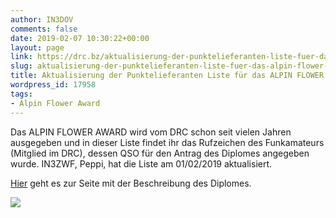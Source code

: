 ```yaml
---
author: IN3DOV
comments: false
date: 2019-02-07 10:30:22+00:00
layout: page
link: https://drc.bz/aktualisierung-der-punktelieferanten-liste-fuer-das-alpin-flower-award/
slug: aktualisierung-der-punktelieferanten-liste-fuer-das-alpin-flower-award
title: Aktualisierung der Punktelieferanten Liste für das ALPIN FLOWER AWARD
wordpress_id: 17958
tags:
- Alpin Flower Award
---
```


Das ALPIN FLOWER AWARD wird vom DRC schon seit vielen Jahren ausgegeben und in dieser Liste findet ihr das Rufzeichen des Funkamateurs (Mitglied im DRC), dessen QSO für den Antrag des Diplomes angegeben wurde. IN3ZWF, Peppi, hat die Liste am 01/02/2019 aktualisiert.


[Hier](https://drc.bz/betriebsarten/alpin-flower-award/) geht es zur Seite mit der Beschreibung des Diplomes.

![](https://drc.bz/wp-content/uploads/2019/02/Immagine.jpg)
